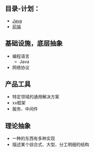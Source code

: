 ##  目录-计划：
-   [Java](001/README.md)
-   [前端](006/README.md)

##  基础设施，底层抽象
-   编程语言
    -   Java
-   网络协议

##  产品工具
-   特定领域的通用解决方案
-   xx框架
-   服务、中间件

##  理论抽象
-   一种的东西有多种实现
-   描述某个综合式、大型、分工明细的结构
